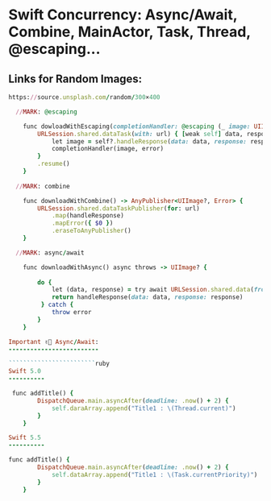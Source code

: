 Swift Concurrency: Async/Await, Combine, MainActor, Task, Thread, @escaping...
============

Links for Random Images: 
------------------------

```````````````````````ruby
https://source.unsplash.com/random/300×400

````````````````````````````````
 
```````````````````````ruby
  //MARK: @escaping

    func dowloadWithEscaping(completionHandler: @escaping (_ image: UIImage?, _ error: Error?) -> Void) {
        URLSession.shared.dataTask(with: url) { [weak self] data, response, error in
            let image = self?.handleResponse(data: data, response: response)
            completionHandler(image, error)
        }
        .resume()
    }
 
  //MARK: combine

    func downloadWithCombine() -> AnyPublisher<UIImage?, Error> {
        URLSession.shared.dataTaskPublisher(for: url)
            .map(handleResponse)
            .mapError({ $0 })
            .eraseToAnyPublisher()
    }

  //MARK: async/await

    func downloadWithAsync() async throws -> UIImage? {
        
        do {
            let (data, response) = try await URLSession.shared.data(from: url, delegate: nil)
            return handleResponse(data: data, response: response)
         } catch {
            throw error
        }
    }

Important ✌🏻 Async/Await: 
-------------------------

````````````````````````ruby
Swift 5.0
----------

 func addTitle() {
        DispatchQueue.main.asyncAfter(deadline: .now() + 2) {
            self.daraArray.append("Title1 : \(Thread.current)")
        }
    }

Swift 5.5
----------

func addTitle() {
        DispatchQueue.main.asyncAfter(deadline: .now() + 2) {
            self.dataArray.append("Title1 : \(Task.currentPriority)")
        }
    }
```````````````````````
